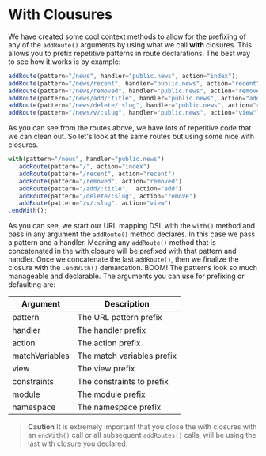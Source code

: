 # With Clousures

We have created some cool context methods to allow for the prefixing of any of the `addRoute()` arguments by using what we call **with** closures. This allows you to prefix repetitive patterns in route declarations. The best way to see how it works is by example:

```javascript
addRoute(pattern="/news", handler="public.news", action="index");
addRoute(pattern="/news/recent", handler="public.news", action="recent");
addRoute(pattern="/news/removed", handler="public.news", action="removed");
addRoute(pattern="/news/add/:title", handler="public.news", action="add");
addRoute(pattern="/news/delete/:slug", handler="public.news", action="remove");
addRoute(pattern="/news/v/:slug", handler="public.news", action="view");
```

As you can see from the routes above, we have lots of repetitive code that we can clean out. So let's look at the same routes but using some nice with closures.

```javascript
with(pattern="/news", handler="public.news")
  .addRoute(pattern="/", action="index")
  .addRoute(pattern="/recent", action="recent")
  .addRoute(pattern="/removed", action="removed")
  .addRoute(pattern="/add/:title",  action="add")
  .addRoute(pattern="/delete/:slug", action="remove")
  .addRoute(pattern="/v/:slug", action="view")
.endWith();
```

As you can see, we start our URL mapping DSL with the `with()` method and pass in any argument the `addRoute()` method declares. In this case we pass a pattern and a handler. Meaning any `addRoute()` method that is concatenated in the with closure will be prefixed with that pattern and handler. Once we concatenate the last `addRoute()`, then we finalize the closure with the `.endWith()` demarcation. BOOM! The patterns look so much manageable and declarable. The arguments you can use for prefixing or defaulting are:

| Argument | Description |
| --- | --- |
| pattern | The URL pattern prefix |
| handler | The handler prefix |
| action | The action prefix |
| matchVariables | The match variables prefix |
| view | The view prefix |
| constraints | The constraints to prefix |
| module | The module prefix |
| namespace | The namespace prefix |

> **Caution** It is extremely important that you close the with closures with an `endWith()` call or all subsequent `addRoutes()` calls, will be using the last with closure you declared.


